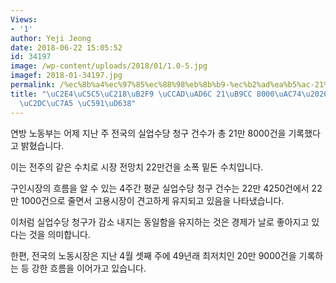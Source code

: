 ```yaml
---
Views:
- '1'
author: Yeji Jeong
date: 2018-06-22 15:05:52
id: 34197
image: /wp-content/uploads/2018/01/1.0-5.jpg
imagef: 2018-01-34197.jpg
permalink: /%ec%8b%a4%ec%97%85%ec%88%98%eb%8b%b9-%ec%b2%ad%ea%b5%ac-21%eb%a7%8c-8000%ea%b1%b4%ea%b3%a0%ec%9a%a9%ec%8b%9c%ec%9e%a5-%ec%96%91%ed%98%b8/
title: "\uC2E4\uC5C5\uC218\uB2F9 \uCCAD\uAD6C 21\uB9CC 8000\uAC74\u2026\uACE0\uC6A9\
  \uC2DC\uC7A5 \uC591\uD638"
---
```


연방 노동부는 어제 지난 주 전국의 실업수당 청구 건수가 총 21만 8000건을 기록했다고 밝혔습니다.

이는 전주의 같은 수치로 시장 전망치 22만건을 소폭 밑돈 수치입니다.

구인시장의 흐름을 알 수 있는 4주간 평균 실업수당 청구 건수는 22만 4250건에서 22만 1000건으로 줄면서 고용시장이 견고하게 유지되고 있음을 나타냈습니다.

이처럼 실업수당 청구가 감소 내지는 동일함을 유지하는 것은 경제가 날로 좋아지고 있다는 것을 의미합니다.

한편, 전국의 노동시장은 지난 4월 셋째 주에 49년래 최저치인 20만 9000건을 기록하는 등 강한 흐름을 이어가고 있습니다.